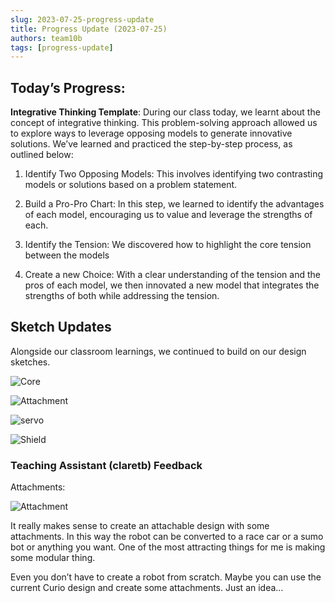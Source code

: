 ```yaml
---
slug: 2023-07-25-progress-update
title: Progress Update (2023-07-25)
authors: team10b
tags: [progress-update]
---
```


## Today’s Progress:

**Integrative Thinking Template**: During our class today, we learnt about the concept of integrative thinking. This problem-solving approach allowed us to explore ways to leverage opposing models to generate innovative solutions. We’ve learned and practiced the step-by-step process, as outlined below:

1. Identify Two Opposing Models: This involves identifying two contrasting models or solutions based on a problem statement.

2.  Build a Pro-Pro Chart: In this step, we learned to identify the advantages of each model, encouraging us to value and leverage the strengths of each.

3.  Identify the Tension: We discovered how to highlight the core tension between the models

4.  Create a new Choice: With a clear understanding of the tension and the pros of each model, we then innovated a new model that integrates the strengths of both while addressing the tension.

## Sketch Updates 

Alongside our classroom learnings, we continued to build on our design sketches.

![Core](/img/third-prototype/core-unit.jpg)

![Attachment](/img/third-prototype/attachments.jpeg)

![servo](/img/third-prototype/servo.jpeg)

![Shield](/img/third-prototype/shield.jpeg)


### Teaching Assistant (claretb) Feedback

Attachments:

![Attachment](/img/third-prototype/attachments.jpeg)

It really makes sense to create an attachable design with some attachments. In this way the robot can be converted to a race car or a sumo bot or anything you want. One of the most attracting things for me is making some modular thing.

Even you don’t have to create a robot from scratch. Maybe you can use the current Curio design and create some attachments. Just an idea…
